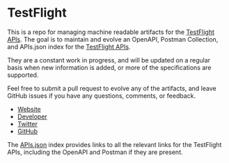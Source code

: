 # TestFlightThis is a repo for managing machine readable artifacts for the [TestFlight APIs](https://testflightapp.com/api/doc/). The goal is to maintain and evolve an OpenAPI, Postman Collection, and APIs.json index for the [TestFlight APIs](https://testflightapp.com/api/doc/).They are a constant work in progress, and will be updated on a regular basis when new information is added, or more of the specifications are supported.Feel free to submit a pull request to evolve any of the artifacts, and leave GitHub issues if you have any questions, comments, or feedback.- [Website](https://testflightapp.com/api/doc/)- [Developer](https://testflightapp.com/api/doc/)- [Twitter](https://twitter.com/#!/testflightapp)- [GitHub](https://github.com/testflight)The [APIs.json](https://github.com/api-evangelist/testflight/blob/master/apis.json) index provides links to all the relevant links for the TestFlight APIs, including the OpenAPI and Postman if they are present.